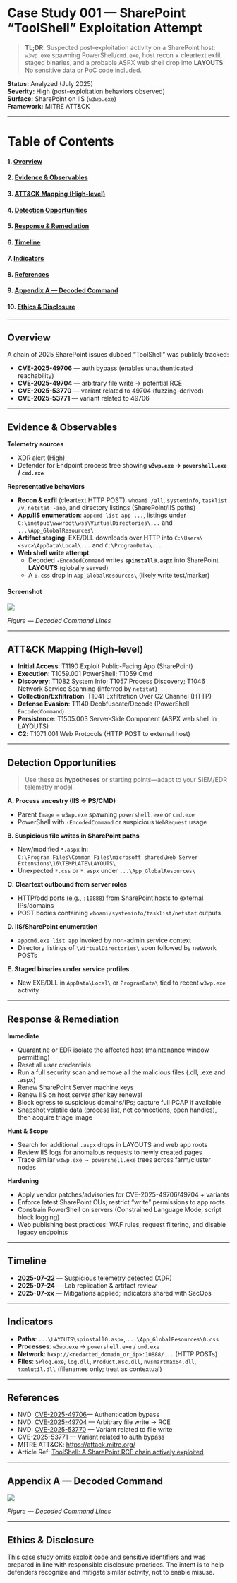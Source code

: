 # Case Study 001 — SharePoint “ToolShell” Exploitation Attempt

> **TL;DR**: Suspected post-exploitation activity on a SharePoint host: `w3wp.exe` spawning PowerShell/`cmd.exe`, host recon + cleartext exfil, staged binaries, and a probable ASPX web shell drop into **LAYOUTS**. No sensitive data or PoC code included.

**Status:** Analyzed (July 2025)  
**Severity:** High (post-exploitation behaviors observed)  
**Surface:** SharePoint on IIS (`w3wp.exe`)  
**Framework:** MITRE ATT&CK

---

# Table of Contents

#### 1. [Overview](#overview)
#### 2. [Evidence & Observables](#evidence--observables)

#### 3. [ATT&CK Mapping (High-level)](#attck-mapping-high-level)
#### 4. [Detection Opportunities](#detection-opportunities)
#### 5. [Response & Remediation](#response--remediation)
#### 6. [Timeline](#timeline)
#### 7. [Indicators](#indicators)
#### 8. [References](#references)
#### 9. [Appendix A — Decoded Command](#appendix-a--decoded-command)
#### 10. [Ethics & Disclosure](#ethics--disclosure)





---
## Overview

A chain of 2025 SharePoint issues dubbed “ToolShell” was publicly tracked:

- **CVE-2025-49706** — auth bypass (enables unauthenticated reachability)  
- **CVE-2025-49704** — arbitrary file write → potential RCE  
- **CVE-2025-53770** — variant related to 49704 (fuzzing-derived)  
- **CVE-2025-53771** — variant related to 49706


---

## Evidence & Observables

**Telemetry sources**
- XDR alert (High)
- Defender for Endpoint process tree showing **`w3wp.exe` → `powershell.exe` / `cmd.exe`**

**Representative behaviors**
- **Recon & exfil** (cleartext HTTP POST): `whoami /all`, `systeminfo`, `tasklist /v`, `netstat -ano`, and directory listings (SharePoint/IIS paths)
- **App/IIS enumeration**: `appcmd list app ...`, listings under `C:\inetpub\wwwroot\wss\VirtualDirectories\...` and `...\App_GlobalResources\`
- **Artifact staging**: EXE/DLL downloads over HTTP into `C:\Users\<svc>\AppData\Local\...` and `C:\ProgramData\...`
- **Web shell write attempt**:
  - Decoded `-EncodedCommand` writes **`spinstall0.aspx`** into SharePoint **LAYOUTS** (globally served)
  - A `0.css` drop in `App_GlobalResources\` (likely write test/marker)

#### **Screenshot**
![](Attachments/POC-Decoded-Strings.png)

*Figure — Decoded Command Lines*


---

## ATT&CK Mapping (High-level)

- **Initial Access**: T1190 Exploit Public-Facing App (SharePoint)  
- **Execution**: T1059.001 PowerShell; T1059 Cmd  
- **Discovery**: T1082 System Info; T1057 Process Discovery; T1046 Network Service Scanning (inferred by `netstat`)  
- **Collection/Exfiltration**: T1041 Exfiltration Over C2 Channel (HTTP)  
- **Defense Evasion**: T1140 Deobfuscate/Decode (PowerShell `EncodedCommand`)  
- **Persistence**: T1505.003 Server-Side Component (ASPX web shell in LAYOUTS)  
- **C2**: T1071.001 Web Protocols (HTTP POST to external host)


---

## Detection Opportunities

> Use these as **hypotheses** or starting points—adapt to your SIEM/EDR telemetry model.

**A. Process ancestry (IIS → PS/CMD)**  
- Parent `Image` = `w3wp.exe` spawning `powershell.exe` or `cmd.exe`
- PowerShell with `-EncodedCommand` or suspicious `WebRequest` usage

**B. Suspicious file writes in SharePoint paths**  
- New/modified `*.aspx` in:  
  `C:\Program Files\Common Files\microsoft shared\Web Server Extensions\16\TEMPLATE\LAYOUTS\`
- Unexpected `*.css` or `*.aspx` under `...\App_GlobalResources\`

**C. Cleartext outbound from server roles**  
- HTTP/odd ports (e.g., `:10888`) from SharePoint hosts to external IPs/domains  
- POST bodies containing `whoami/systeminfo/tasklist/netstat` outputs

**D. IIS/SharePoint enumeration**  
- `appcmd.exe list app` invoked by non-admin service context
- Directory listings of `\VirtualDirectories\` soon followed by network POSTs

**E. Staged binaries under service profiles**  
- New EXE/DLL in `AppData\Local\` or `ProgramData\` tied to recent `w3wp.exe` activity


---

## Response & Remediation

**Immediate**
- Quarantine or EDR isolate the affected host (maintenance window permitting)
- Reset all user credentials
- Run a full security scan and remove all the malicious files (.dll, .exe and .aspx)
- Renew SharePoint Server machine keys
- Renew IIS on host server after key renewal
- Block egress to suspicious domains/IPs; capture full PCAP if available
- Snapshot volatile data (process list, net connections, open handles), then acquire triage image

**Hunt & Scope**
- Search for additional `.aspx` drops in LAYOUTS and web app roots
- Review IIS logs for anomalous requests to newly created pages
- Trace similar `w3wp.exe → powershell.exe` trees across farm/cluster nodes

**Hardening**
- Apply vendor patches/advisories for CVE-2025-49706/49704 + variants
- Enforce latest SharePoint CUs; restrict “write” permissions to app roots
- Constrain PowerShell on servers (Constrained Language Mode, script block logging)
- Web publishing best practices: WAF rules, request filtering, and disable legacy endpoints


---

## Timeline

- **2025-07-22** — Suspicious telemetry detected (XDR)  
- **2025-07-24** — Lab replication & artifact review  
- **2025-07-xx** — Mitigations applied; indicators shared with SecOps


---

## Indicators

- **Paths**: `...\LAYOUTS\spinstall0.aspx`, `...\App_GlobalResources\0.css`  
- **Processes**: `w3wp.exe` → `powershell.exe` / `cmd.exe`  
- **Network**: `hxxp://<redacted_domain_or_ip>:10888/...` (HTTP POSTs)  
- **Files**: `SPlog.exe`, `log.dll`, `Product.Wsc.dll`, `nvsmartmax64.dll`, `txmlutil.dll` (filenames only; treat as contextual)


---

## References

- NVD: [CVE-2025-49706](https://nvd.nist.gov/vuln/detail/CVE-2025-49706 "https://nvd.nist.gov/vuln/detail/CVE-2025-49706")— Authentication bypass
- NVD: [CVE-2025-49704](https://nvd.nist.gov/vuln/detail/CVE-2025-49704 "https://nvd.nist.gov/vuln/detail/CVE-2025-49704") — Arbitrary file write → RCE
- NVD: [CVE-2025-53770](https://nvd.nist.gov/vuln/detail/CVE-2025-53770 "https://nvd.nist.gov/vuln/detail/CVE-2025-53770") — Variant related to file write
- CVE-2025-53771 — Variant related to auth bypass
- MITRE ATT&CK: https://attack.mitre.org/
- Article Ref: [ToolShell: A SharePoint RCE chain actively exploited](https://www.varonis.com/blog/toolshell-sharepoint-rce#detection-and-mitigation)


---

## Appendix A — Decoded Command

![](Attachments/POC-Decoded-Strings.png)

*Figure — Decoded Command Lines*


---

## Ethics & Disclosure

This case study omits exploit code and sensitive identifiers and was prepared in line with responsible disclosure practices. The intent is to help defenders recognize and mitigate similar activity, not to enable misuse.
